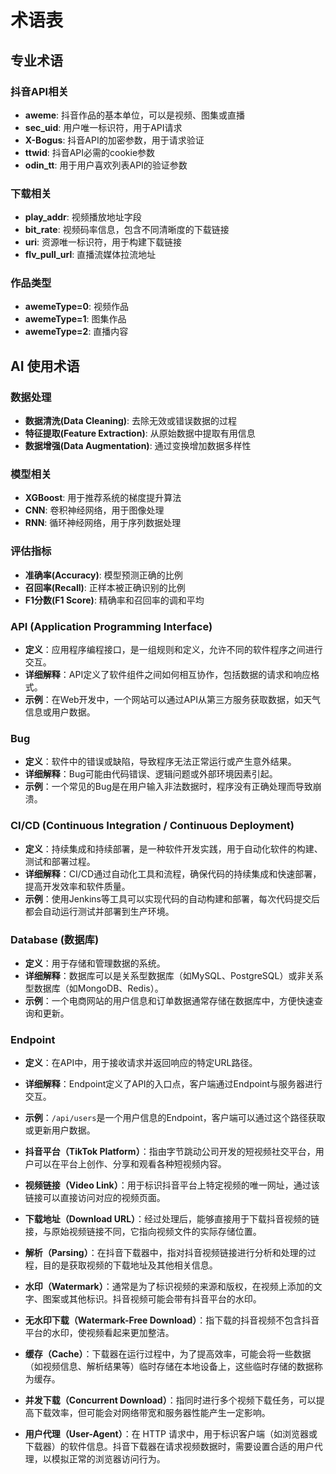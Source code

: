 # 术语表

<!-- by 王瀚龙 -->

## 专业术语

### 抖音API相关
- **aweme**: 抖音作品的基本单位，可以是视频、图集或直播
- **sec_uid**: 用户唯一标识符，用于API请求
- **X-Bogus**: 抖音API的加密参数，用于请求验证
- **ttwid**: 抖音API必需的cookie参数
- **odin_tt**: 用于用户喜欢列表API的验证参数

### 下载相关
- **play_addr**: 视频播放地址字段
- **bit_rate**: 视频码率信息，包含不同清晰度的下载链接
- **uri**: 资源唯一标识符，用于构建下载链接
- **flv_pull_url**: 直播流媒体拉流地址

### 作品类型
- **awemeType=0**: 视频作品
- **awemeType=1**: 图集作品
- **awemeType=2**: 直播内容

## AI 使用术语

### 数据处理
- **数据清洗(Data Cleaning)**: 去除无效或错误数据的过程
- **特征提取(Feature Extraction)**: 从原始数据中提取有用信息
- **数据增强(Data Augmentation)**: 通过变换增加数据多样性

### 模型相关
- **XGBoost**: 用于推荐系统的梯度提升算法
- **CNN**: 卷积神经网络，用于图像处理
- **RNN**: 循环神经网络，用于序列数据处理

### 评估指标
- **准确率(Accuracy)**: 模型预测正确的比例
- **召回率(Recall)**: 正样本被正确识别的比例
- **F1分数(F1 Score)**: 精确率和召回率的调和平均

### API (Application Programming Interface)
- **定义**：应用程序编程接口，是一组规则和定义，允许不同的软件程序之间进行交互。
- **详细解释**：API定义了软件组件之间如何相互协作，包括数据的请求和响应格式。
- **示例**：在Web开发中，一个网站可以通过API从第三方服务获取数据，如天气信息或用户数据。

### Bug
- **定义**：软件中的错误或缺陷，导致程序无法正常运行或产生意外结果。
- **详细解释**：Bug可能由代码错误、逻辑问题或外部环境因素引起。
- **示例**：一个常见的Bug是在用户输入非法数据时，程序没有正确处理而导致崩溃。

### CI/CD (Continuous Integration / Continuous Deployment)
- **定义**：持续集成和持续部署，是一种软件开发实践，用于自动化软件的构建、测试和部署过程。
- **详细解释**：CI/CD通过自动化工具和流程，确保代码的持续集成和快速部署，提高开发效率和软件质量。
- **示例**：使用Jenkins等工具可以实现代码的自动构建和部署，每次代码提交后都会自动运行测试并部署到生产环境。

### Database (数据库)
- **定义**：用于存储和管理数据的系统。
- **详细解释**：数据库可以是关系型数据库（如MySQL、PostgreSQL）或非关系型数据库（如MongoDB、Redis）。
- **示例**：一个电商网站的用户信息和订单数据通常存储在数据库中，方便快速查询和更新。

### Endpoint
- **定义**：在API中，用于接收请求并返回响应的特定URL路径。
- **详细解释**：Endpoint定义了API的入口点，客户端通过Endpoint与服务器进行交互。
- **示例**：`/api/users`是一个用户信息的Endpoint，客户端可以通过这个路径获取或更新用户数据。

- **抖音平台（TikTok Platform）**：指由字节跳动公司开发的短视频社交平台，用户可以在平台上创作、分享和观看各种短视频内容。
- **视频链接（Video Link）**：用于标识抖音平台上特定视频的唯一网址，通过该链接可以直接访问对应的视频页面。
- **下载地址（Download URL）**：经过处理后，能够直接用于下载抖音视频的链接，与原始视频链接不同，它指向视频文件的实际存储位置。
- **解析（Parsing）**：在抖音下载器中，指对抖音视频链接进行分析和处理的过程，目的是获取视频的下载地址及其他相关信息。
- **水印（Watermark）**：通常是为了标识视频的来源和版权，在视频上添加的文字、图案或其他标识。抖音视频可能会带有抖音平台的水印。
- **无水印下载（Watermark-Free Download）**：指下载的抖音视频不包含抖音平台的水印，使视频看起来更加整洁。
- **缓存（Cache）**：下载器在运行过程中，为了提高效率，可能会将一些数据（如视频信息、解析结果等）临时存储在本地设备上，这些临时存储的数据称为缓存。
- **并发下载（Concurrent Download）**：指同时进行多个视频下载任务，可以提高下载效率，但可能会对网络带宽和服务器性能产生一定影响。
- **用户代理（User-Agent）**：在 HTTP 请求中，用于标识客户端（如浏览器或下载器）的软件信息。抖音下载器在请求视频数据时，需要设置合适的用户代理，以模拟正常的浏览器访问行为。